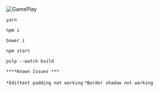 ![GamePlay](https://media.giphy.com/media/cI4tpm7N0s5C3s8Pju/giphy.gif)

`yarn`

`npm i`

`bower i`

`npm start`

`pulp --watch build`

`****Known Issues ***`

`*Edittext padding not working`
`*Border shadow not working`
